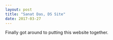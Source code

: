 ```yaml
---
layout: post
title: "Sanat Das, DS Site"
date: 2017-03-27
---
```


Finally got around to putting this website together. 

